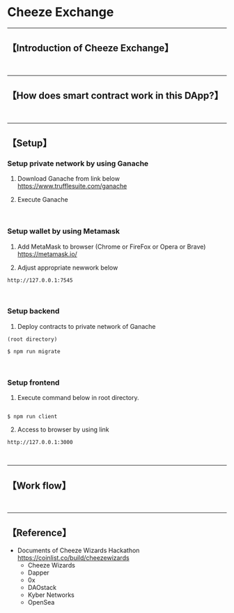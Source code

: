 # Cheeze Exchange

***

## 【Introduction of Cheeze Exchange】


&nbsp;


***

## 【How does smart contract work in this DApp?】



&nbsp;


***

## 【Setup】

### Setup private network by using Ganache
1. Download Ganache from link below
https://www.trufflesuite.com/ganache  


2. Execute Ganache   

&nbsp;



### Setup wallet by using Metamask
1. Add MetaMask to browser (Chrome or FireFox or Opera or Brave)    
https://metamask.io/  


2. Adjust appropriate newwork below 
```
http://127.0.0.1:7545

```

&nbsp;


### Setup backend
1. Deploy contracts to private network of Ganache
```
(root directory)

$ npm run migrate
```

&nbsp;


### Setup frontend
1. Execute command below in root directory.
```

$ npm run client
```

2. Access to browser by using link 
```
http://127.0.0.1:3000
```

&nbsp;

***


## 【Work flow】

&nbsp;

***

## 【Reference】
- Documents of Cheeze Wizards Hackathon  
https://coinlist.co/build/cheezewizards
  - Cheeze Wizards
  - Dapper
  - 0x
  - DAOstack
  - Kyber Networks
  - OpenSea

